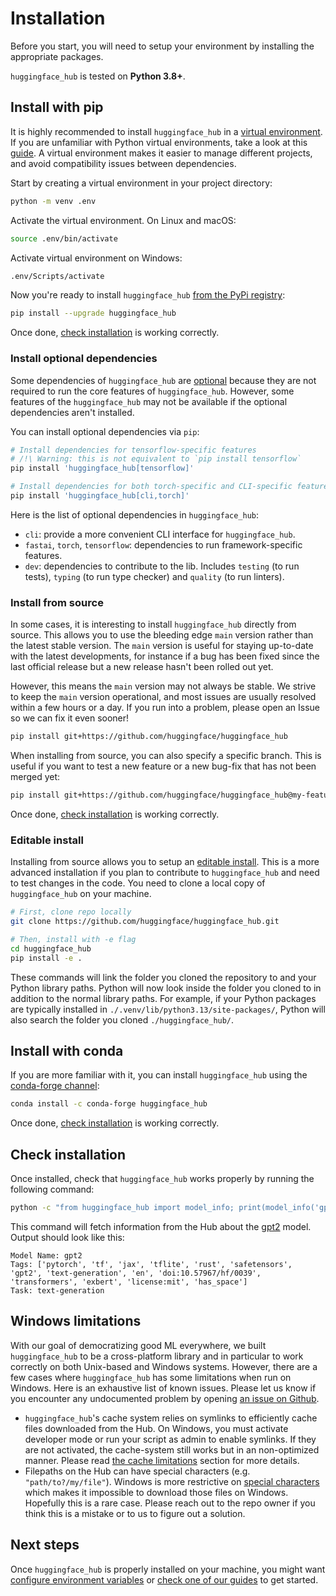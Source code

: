 <!--⚠️ Note that this file is in Markdown but contain specific syntax for our doc-builder (similar to MDX) that may not be
rendered properly in your Markdown viewer.
-->

# Installation

Before you start, you will need to setup your environment by installing the appropriate packages.

`huggingface_hub` is tested on **Python 3.8+**.

## Install with pip

It is highly recommended to install `huggingface_hub` in a [virtual environment](https://docs.python.org/3/library/venv.html).
If you are unfamiliar with Python virtual environments, take a look at this [guide](https://packaging.python.org/en/latest/guides/installing-using-pip-and-virtual-environments/).
A virtual environment makes it easier to manage different projects, and avoid compatibility issues between dependencies.

Start by creating a virtual environment in your project directory:

```bash
python -m venv .env
```

Activate the virtual environment. On Linux and macOS:

```bash
source .env/bin/activate
```

Activate virtual environment on Windows:

```bash
.env/Scripts/activate
```

Now you're ready to install `huggingface_hub` [from the PyPi registry](https://pypi.org/project/huggingface-hub/):

```bash
pip install --upgrade huggingface_hub
```

Once done, [check installation](#check-installation) is working correctly.

### Install optional dependencies

Some dependencies of `huggingface_hub` are [optional](https://setuptools.pypa.io/en/latest/userguide/dependency_management.html#optional-dependencies) because they are not required to run the core features of `huggingface_hub`. However, some features of the `huggingface_hub` may not be available if the optional dependencies aren't installed.

You can install optional dependencies via `pip`:
```bash
# Install dependencies for tensorflow-specific features
# /!\ Warning: this is not equivalent to `pip install tensorflow`
pip install 'huggingface_hub[tensorflow]'

# Install dependencies for both torch-specific and CLI-specific features.
pip install 'huggingface_hub[cli,torch]'
```

Here is the list of optional dependencies in `huggingface_hub`:
- `cli`: provide a more convenient CLI interface for `huggingface_hub`.
- `fastai`, `torch`, `tensorflow`: dependencies to run framework-specific features.
- `dev`: dependencies to contribute to the lib. Includes `testing` (to run tests), `typing` (to run type checker) and `quality` (to run linters).



### Install from source

In some cases, it is interesting to install `huggingface_hub` directly from source.
This allows you to use the bleeding edge `main` version rather than the latest stable version.
The `main` version is useful for staying up-to-date with the latest developments, for instance
if a bug has been fixed since the last official release but a new release hasn't been rolled out yet.

However, this means the `main` version may not always be stable. We strive to keep the
`main` version operational, and most issues are usually resolved
within a few hours or a day. If you run into a problem, please open an Issue so we can
fix it even sooner!

```bash
pip install git+https://github.com/huggingface/huggingface_hub
```

When installing from source, you can also specify a specific branch. This is useful if you
want to test a new feature or a new bug-fix that has not been merged yet:

```bash
pip install git+https://github.com/huggingface/huggingface_hub@my-feature-branch
```

Once done, [check installation](#check-installation) is working correctly.

### Editable install

Installing from source allows you to setup an [editable install](https://pip.pypa.io/en/stable/topics/local-project-installs/#editable-installs).
This is a more advanced installation if you plan to contribute to `huggingface_hub`
and need to test changes in the code. You need to clone a local copy of `huggingface_hub`
on your machine.

```bash
# First, clone repo locally
git clone https://github.com/huggingface/huggingface_hub.git

# Then, install with -e flag
cd huggingface_hub
pip install -e .
```

These commands will link the folder you cloned the repository to and your Python library paths.
Python will now look inside the folder you cloned to in addition to the normal library paths.
For example, if your Python packages are typically installed in `./.venv/lib/python3.13/site-packages/`,
Python will also search the folder you cloned `./huggingface_hub/`.

## Install with conda

If you are more familiar with it, you can install `huggingface_hub` using the [conda-forge channel](https://anaconda.org/conda-forge/huggingface_hub):


```bash
conda install -c conda-forge huggingface_hub
```

Once done, [check installation](#check-installation) is working correctly.

## Check installation

Once installed, check that `huggingface_hub` works properly by running the following command:

```bash
python -c "from huggingface_hub import model_info; print(model_info('gpt2'))"
```

This command will fetch information from the Hub about the [gpt2](https://huggingface.co/gpt2) model.
Output should look like this:

```text
Model Name: gpt2
Tags: ['pytorch', 'tf', 'jax', 'tflite', 'rust', 'safetensors', 'gpt2', 'text-generation', 'en', 'doi:10.57967/hf/0039', 'transformers', 'exbert', 'license:mit', 'has_space']
Task: text-generation
```

## Windows limitations

With our goal of democratizing good ML everywhere, we built `huggingface_hub` to be a
cross-platform library and in particular to work correctly on both Unix-based and Windows
systems. However, there are a few cases where `huggingface_hub` has some limitations when
run on Windows. Here is an exhaustive list of known issues. Please let us know if you
encounter any undocumented problem by opening [an issue on Github](https://github.com/huggingface/huggingface_hub/issues/new/choose).

- `huggingface_hub`'s cache system relies on symlinks to efficiently cache files downloaded
from the Hub. On Windows, you must activate developer mode or run your script as admin to
enable symlinks. If they are not activated, the cache-system still works but in an non-optimized
manner. Please read [the cache limitations](./guides/manage-cache#limitations) section for more details.
- Filepaths on the Hub can have special characters (e.g. `"path/to?/my/file"`). Windows is
more restrictive on [special characters](https://learn.microsoft.com/en-us/windows/win32/intl/character-sets-used-in-file-names)
which makes it impossible to download those files on Windows. Hopefully this is a rare case.
Please reach out to the repo owner if you think this is a mistake or to us to figure out
a solution.


## Next steps

Once `huggingface_hub` is properly installed on your machine, you might want
[configure environment variables](package_reference/environment_variables) or [check one of our guides](guides/overview) to get started.
